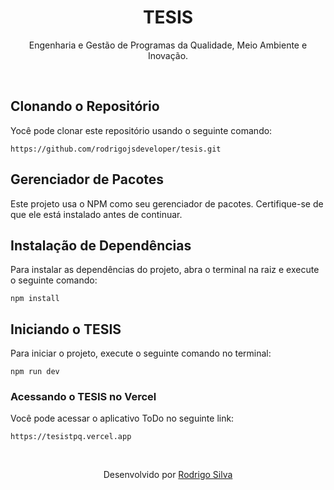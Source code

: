 <div align="center">
  <h1>
    TESIS
  </h1>

  <p>Engenharia e Gestão de Programas da Qualidade, Meio Ambiente e Inovação.</p>
</div>
<br/>

## Clonando o Repositório

Yocê pode clonar este repositório usando o seguinte comando:

```
https://github.com/rodrigojsdeveloper/tesis.git
```

## Gerenciador de Pacotes

Este projeto usa o NPM como seu gerenciador de pacotes. Certifique-se de que ele está instalado antes de continuar.

## Instalação de Dependências

Para instalar as dependências do projeto, abra o terminal na raiz e execute o seguinte comando:

```
npm install
```

## Iniciando o TESIS

Para iniciar o projeto, execute o seguinte comando no terminal:

```
npm run dev
```

### Acessando o TESIS no Vercel

Você pode acessar o aplicativo ToDo no seguinte link:

```
https://tesistpq.vercel.app
```

<br/>
  <p align="center">Desenvolvido por <a href="https://www.linkedin.com/in/rodrigojsdeveloper">Rodrigo Silva</a>
</p>
